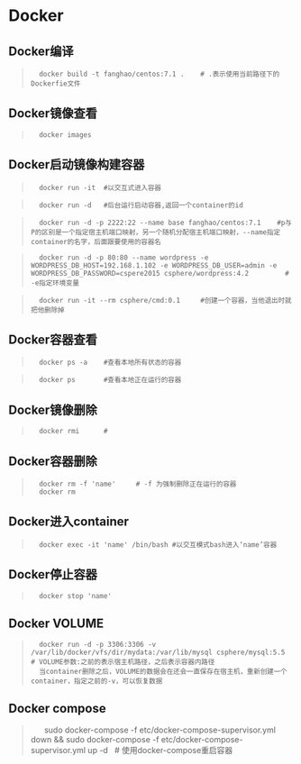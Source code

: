 # Docker

## Docker编译
>       docker build -t fanghao/centos:7.1 .    # .表示使用当前路径下的Dockerfie文件

## Docker镜像查看

>       docker images

## Docker启动镜像构建容器

>       docker run -it  #以交互式进入容器

>       docker run -d   #后台运行启动容器,返回一个container的id

>       docker run -d -p 2222:22 --name base fanghao/centos:7.1    #p与P的区别是一个指定宿主机端口映射，另一个随机分配宿主机端口映射，--name指定container的名字，后面跟要使用的容器名

>       docker run -d -p 80:80 --name wordpress -e WORDPRESS_DB_HOST=192.168.1.102 -e WORDPRESS_DB_USER=admin -e WORDPRESS_DB_PASSWORD=cspere2015 csphere/wordpress:4.2         # -e指定环境变量

>       docker run -it --rm csphere/cmd:0.1     #创建一个容器，当他退出时就把他删除掉
## Docker容器查看

>       docker ps -a    #查看本地所有状态的容器

>       docker ps       #查看本地正在运行的容器

## Docker镜像删除

>       docker rmi      #


## Docker容器删除

>       docker rm -f 'name'     # -f 为强制删除正在运行的容器
>       docker rm 

## Docker进入container

>       docker exec -it 'name' /bin/bash #以交互模式bash进入‘name’容器

## Docker停止容器

>       docker stop 'name'

## Docker VOLUME

>       docker run -d -p 3306:3306 -v /var/lib/docker/vfs/dir/mydata:/var/lib/mysql csphere/mysql:5.5   # VOLUME参数:之前的表示宿主机路径，之后表示容器内路径
>       当container删除之后，VOLUME的数据会在还会一直保存在宿主机，重新创建一个container，指定之前的-v，可以恢复数据

## Docker compose

>       sudo docker-compose -f etc/docker-compose-supervisor.yml down && sudo docker-compose -f etc/docker-compose-supervisor.yml up -d   # 使用docker-compose重启容器
